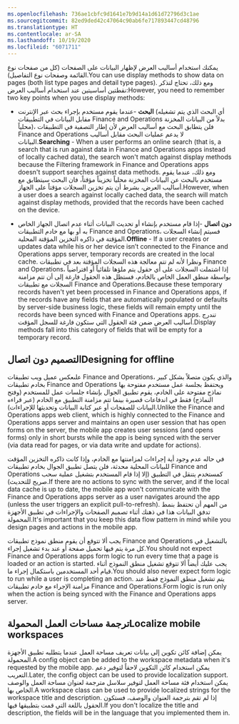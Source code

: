 ```yaml
---
ms.openlocfilehash: 736ae1cbfc9d1641e7b9d14a1d61d72796d3c1ae
ms.sourcegitcommit: 82ed9ded42c47064c90ab6fe717893447cd48796
ms.translationtype: HT
ms.contentlocale: ar-SA
ms.lasthandoff: 10/19/2020
ms.locfileid: "6071711"
---
```

<span data-ttu-id="946eb-101">يمكنك استخدام أساليب العرض لإظهار البيانات على الصفحات (كل من صفحات نوع القائمة وصفحات نوع التفاصيل).</span><span class="sxs-lookup"><span data-stu-id="946eb-101">You can use display methods to show data on pages (both list type pages and detail type pages).</span></span> <span data-ttu-id="946eb-102">ومع ذلك، تحتاج لتذكر نقطتين أساسيتين عند استخدام أساليب العرض:</span><span class="sxs-lookup"><span data-stu-id="946eb-102">However, you need to remember two key points when you use display methods:</span></span>

- <span data-ttu-id="946eb-103">**البحث** -عندما يقوم مستخدم بإجراء بحث عبر الإنترنت (أي البحث الذي يتم تشغيله مقابل البيانات في التطبيقات Finance and Operations بدلاً من البيانات المخزنة محلياً)، فلن يتطابق البحث مع أساليب العرض لأن إطار التصفية في التطبيقات Finance and Operations لا يدعم عمليات البحث مقابل أساليب البيانات.</span><span class="sxs-lookup"><span data-stu-id="946eb-103">**Searching** - When a user performs an online search (that is, a search that is run against data in Finance and Operations apps instead of locally cached data), the search won't match against display methods because the Filtering framework in Finance and Operations apps doesn't support searches against data methods.</span></span> <span data-ttu-id="946eb-104">ومع ذلك، عندما يقوم مستخدم بالبحث عن البيانات المخزنة محلياً تخزيناً مؤقتاً، فان البحث سيتطابق مع أساليب العرض، بشرط أن يتم تخزين السجلات مؤقتاً على الجهاز.</span><span class="sxs-lookup"><span data-stu-id="946eb-104">However, when a user does a search against locally cached data, the search will match against display methods, provided that the records have been cached on the device.</span></span>


- <span data-ttu-id="946eb-105">**دون اتصال** -إذا قام مستخدم بإنشاء أو تحديث البيانات أثناء عدم اتصال الجهاز الخاص به أو بها مع خادم التطبيقات Finance and Operations، فسيتم إنشاء السجلات المؤقتة في ذاكره التخزين المؤقتة المحلية.</span><span class="sxs-lookup"><span data-stu-id="946eb-105">**Offline** - If a user creates or updates data while his or her device isn’t connected to the Finance and Operations apps server, temporary records are created in the local cache.</span></span> <span data-ttu-id="946eb-106">ونظرا لأنه لم تتم معالجة هذه السجلات المؤقتة بعد في تطبيقات Finance and Operations، إذا اشتملت السجلات على أي حقول يتم ملؤها تلقائياً أو افتراضياً بواسطة منطق العمل الخاص بالخادم، فستظل هذه الحقول فارغة إلى أن تتم مزامنة السجلات مع تطبيقات Finance and Operations.</span><span class="sxs-lookup"><span data-stu-id="946eb-106">Because these temporary records haven't yet been processed in Finance and Operations apps, if the records have any fields that are automatically populated or defaults by server-side business logic, these fields will remain empty until the records have been synced with Finance and Operations apps.</span></span> <span data-ttu-id="946eb-107">تندرج أساليب العرض ضمن فئة الحقول التي ستكون فارغة للسجل المؤقت.</span><span class="sxs-lookup"><span data-stu-id="946eb-107">Display methods fall into this category of fields that will be empty for a temporary record.</span></span>

## <a name="designing-for-offline"></a><span data-ttu-id="946eb-108">التصميم دون اتصال</span><span class="sxs-lookup"><span data-stu-id="946eb-108">Designing for offline</span></span>
<span data-ttu-id="946eb-109">علىعكس عميل ويب تطبيقات Finance and Operations، والذي يكون متصلاً بشكل كبير بخادم تطبيقات Finance and Operations ويحتفظ بجلسة عمل مستخدم مفتوحة بها نماذج مفتوحة على الخادم، يقوم تطبيق الجوال بإنشاء جلسات عمل للمستخدم (وفتح النماذج) فقط في اندفاعات قصيرة بينما تتم مزامنة التطبيق مع الخادم (عبر قراءه البيانات للصفحات أو عبر كتابة البيانات وتحديثها للإجراءات).</span><span class="sxs-lookup"><span data-stu-id="946eb-109">Unlike the Finance and Operations apps web client, which is highly connected to the Finance and Operations apps server and maintains an open user session that has open forms on the server, the mobile app creates user sessions (and opens forms) only in short bursts while the app is being synced with the server (via data read for pages, or via data write and update for actions).</span></span> 

<span data-ttu-id="946eb-110">في حاله عدم وجود أية إجراءات لمزامنتها مع الخادم، وإذا كانت ذاكره التخزين المؤقت للبيانات المحلية محدثة، فلن يتصل تطبيق الجوال بخادم تطبيقات Finance and Operations كمستخدم يتنقل في التطبيق (إلا إذا قام المستخدم بتشغيل عملية سحب صريح للتحديث).</span><span class="sxs-lookup"><span data-stu-id="946eb-110">If there are no actions to sync with the server, and if the local data cache is up to date, the mobile app won't communicate with the Finance and Operations apps server as a user navigates around the app (unless the user triggers an explicit pull-to-refresh).</span></span> <span data-ttu-id="946eb-111">من المهم أن تحتفظ بنمط تدفق البيانات هذا في ذهنك أثناء تصميم الصفحات والإجراءات في تطبيق الأجهزة المحمولة.</span><span class="sxs-lookup"><span data-stu-id="946eb-111">It's important that you keep this data flow pattern in mind while you design pages and actions in the mobile app.</span></span> 

<span data-ttu-id="946eb-112">يجب ألا تتوقع أن يقوم منطق نموذج تطبيقات Finance and Operations بالتشغيل في كل مرة يتم فيها تحميل صفحة أو عند بدء تشغيل إجراء.</span><span class="sxs-lookup"><span data-stu-id="946eb-112">You should not expect Finance and Operations apps form logic to run every time that a page is loaded or an action is started.</span></span> <span data-ttu-id="946eb-113">يجب عليك أيضاً ألا تتوقع تشغيل منطق النموذج أثناء قيام أحد المستخدمين باستكمال إجراء ما.</span><span class="sxs-lookup"><span data-stu-id="946eb-113">You should also never expect form logic to run while a user is completing an action.</span></span> <span data-ttu-id="946eb-114">يتم تشغيل منطق النموذج فقط عند مزامنة الإجراء مع خادم تطبيقات Finance and Operations.</span><span class="sxs-lookup"><span data-stu-id="946eb-114">Form logic is run only when the action is being synced with the Finance and Operations apps server.</span></span>

## <a name="localize-mobile-workspaces"></a><span data-ttu-id="946eb-115">ترجمة مساحات العمل المحمولة</span><span class="sxs-lookup"><span data-stu-id="946eb-115">Localize mobile workspaces</span></span>
<span data-ttu-id="946eb-116">يمكن إضافة كائن تكوين إلى بيانات تعريف مساحة العمل عندما يتطلبه تطبيق الأجهزة المحمولة.</span><span class="sxs-lookup"><span data-stu-id="946eb-116">A config object can be added to the workspace metadata when it's requested by the mobile app.</span></span> <span data-ttu-id="946eb-117">يمكن استخدام كائن التكوين لاحقاً لتوفير دعم التعريب.</span><span class="sxs-lookup"><span data-stu-id="946eb-117">Later, the config object can be used to provide localization support.</span></span> <span data-ttu-id="946eb-118">يمكن استخدام فئة مساحة العمل لتوفير سلاسل مترجمة لعنوان مساحة العمل والوصف الخاص بها.</span><span class="sxs-lookup"><span data-stu-id="946eb-118">A workspace class can be used to provide localized strings for the workspace title and description.</span></span> <span data-ttu-id="946eb-119">إذا لم تقم بترجمة العنوان والوصف، فستكون الحقول باللغة التي قمت بتطبيقها فيها.</span><span class="sxs-lookup"><span data-stu-id="946eb-119">If you don't localize the title and description, the fields will be in the language that you implemented them in.</span></span>

 
